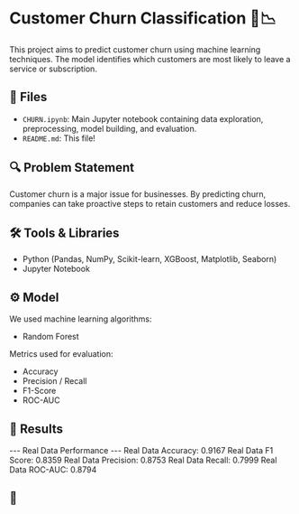 # Customer Churn Classification 🧠📉

This project aims to predict customer churn using machine learning techniques. The model identifies which customers are most likely to leave a service or subscription.

## 📁 Files

- `CHURN.ipynb`: Main Jupyter notebook containing data exploration, preprocessing, model building, and evaluation.
- `README.md`: This file!

## 🔍 Problem Statement

Customer churn is a major issue for businesses. By predicting churn, companies can take proactive steps to retain customers and reduce losses.


## 🛠️ Tools & Libraries

- Python (Pandas, NumPy, Scikit-learn, XGBoost, Matplotlib, Seaborn)
- Jupyter Notebook

## ⚙️ Model

We used machine learning algorithms:
- Random Forest

Metrics used for evaluation:
- Accuracy
- Precision / Recall
- F1-Score
- ROC-AUC

## 🧪 Results

--- Real Data Performance ---
Real Data Accuracy: 0.9167
Real Data F1 Score: 0.8359
Real Data Precision: 0.8753
Real Data Recall: 0.7999
Real Data ROC-AUC: 0.8794

## 🚀 
